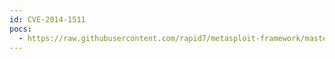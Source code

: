 ```yaml
---
id: CVE-2014-1511
pocs:
  - https://raw.githubusercontent.com/rapid7/metasploit-framework/master/modules/exploits/multi/browser/firefox_webidl_injection.rb
---
```

